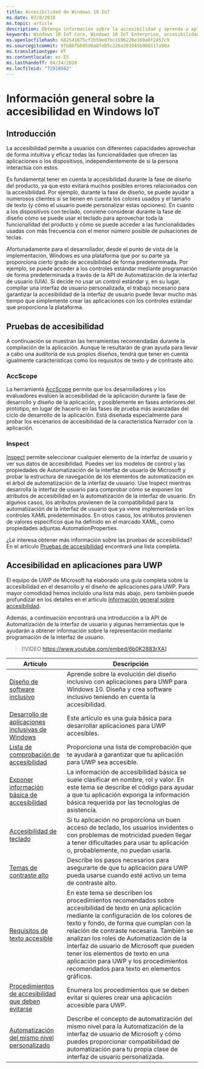 ```yaml
---
title: Accesibilidad de Windows 10 IoT
ms.date: 03/8/2018
ms.topic: article
description: Obtenga información sobre la accesibilidad y aprenda a aplicar los conocimientos adquiridos en su próxima aplicación o dispositivo.
keywords: Windows 10 IoT Core, Windows 10 IoT Enterprise, accesibilidad, contraste de color
ms.openlocfilehash: 682541675cf2b59e07bc1596228e169a0f2457c9
ms.sourcegitcommit: 9fb86fb605d6a8feb5c226a391045b908117a90a
ms.translationtype: HT
ms.contentlocale: es-ES
ms.lasthandoff: 04/24/2020
ms.locfileid: "72918562"
---
```

# <a name="an-overview-of-accessibility-for-windows-iot"></a>Información general sobre la accesibilidad en Windows IoT 
 
## <a name="introduction"></a>Introducción 
La accesibilidad permite a usuarios con diferentes capacidades aprovechar de forma intuitiva y eficaz todas las funcionalidades que ofrecen las aplicaciones o los dispositivos, independientemente de si la persona interactúa con estos. 
 
Es fundamental tener en cuenta la accesibilidad durante la fase de diseño del producto, ya que esto evitará muchos posibles errores relacionados con la accesibilidad. Por ejemplo, durante la fase de diseño, se puede ayudar a numerosos clientes si se tienen en cuenta los colores usados y el tamaño de texto (y cómo el usuario puede personalizar estas opciones). En cuanto a los dispositivos con teclado, conviene considerar durante la fase de diseño cómo se puede usar el teclado para aprovechar toda la funcionalidad del producto y cómo se puede acceder a las funcionalidades usadas con más frecuencia con el menor número posible de pulsaciones de teclas.  
 
Afortunadamente para el desarrollador, desde el punto de vista de la implementación, Windows es una plataforma que por su parte ya proporciona cierto grado de accesibilidad de forma predeterminada. Por ejemplo, se puede acceder a los controles estándar mediante programación de forma predeterminada a través de la API de Automatización de la interfaz de usuario (UIA). Si decide no usar un control estándar y, en su lugar, compilar una interfaz de usuario personalizada, el trabajo necesario para garantizar la accesibilidad de la interfaz de usuario puede llevar mucho más tiempo que simplemente crear las aplicaciones con los controles estándar que proporciona la plataforma. 

## <a name="accessibility-testing"></a>Pruebas de accesibilidad
A continuación se muestran las herramientas recomendadas durante la compilación de la aplicación. Aunque le resultarán de gran ayuda para llevar a cabo una auditoría de sus propios diseños, tendrá que tener en cuenta igualmente características como los requisitos de texto y de contraste alto.

### <a name="accscope"></a>AccScope
La herramienta [AccScope](https://msdn.microsoft.com/library/windows/desktop/Dn433239) permite que los desarrolladores y los evaluadores evalúen la accesibilidad de la aplicación durante la fase de desarrollo y diseño de la aplicación, y posiblemente en fases anteriores del prototipo, en lugar de hacerlo en las fases de prueba más avanzadas del ciclo de desarrollo de la aplicación. Está diseñada especialmente para probar los escenarios de accesibilidad de la característica Narrador con la aplicación.

### <a name="inspect"></a>Inspect
[Inspect](https://msdn.microsoft.com/library/windows/desktop/Dd318521) permite seleccionar cualquier elemento de la interfaz de usuario y ver sus datos de accesibilidad. Puedes ver los modelos de control y las propiedades de Automatización de la interfaz de usuario de Microsoft y probar la estructura de navegación de los elementos de automatización en el árbol de automatización de la interfaz de usuario. Use Inspect mientras desarrolla la interfaz de usuario para comprobar cómo se exponen los atributos de accesibilidad en la automatización de la interfaz de usuario. En algunos casos, los atributos provienen de la compatibilidad para la automatización de la interfaz de usuario que ya viene implementada en los controles XAML predeterminados. En otros casos, los atributos provienen de valores específicos que ha definido en el marcado XAML, como propiedades adjuntas AutomationProperties.

¿Le interesa obtener más información sobre las pruebas de accesibilidad? En el artículo [Pruebas de accesibilidad](https://docs.microsoft.com/windows/uwp/design/accessibility/accessibility-testing#inspect) encontrará una lista completa.
 
 
## <a name="accessibility-in-uwp-apps"></a>Accesibilidad en aplicaciones para UWP 
El equipo de UWP de Microsoft ha elaborado una guía completa sobre la accesibilidad en el desarrollo y el diseño de aplicaciones para UWP. Para mayor comodidad hemos incluido una lista más abajo, pero también puede profundizar en los detalles en el artículo [Información general sobre accesibilidad](https://docs.microsoft.com/windows/uwp/design/accessibility/accessibility-overview). 
 
Además, a continuación encontrará una introducción a la API de Automatización de la interfaz de usuario y algunas herramientas que le ayudarán a obtener información sobre la representación mediante programación de la interfaz de usuario. 
 
> [!VIDEO https://www.youtube.com/embed/6b0K2883rXA]

 
| Artículo | Descripción | 
|---------|-------------| 
| [Diseño de software inclusivo](https://docs.microsoft.com/windows/uwp/design/accessibility/designing-inclusive-software) | Aprende sobre la evolución del diseño inclusivo con aplicaciones para UWP para Windows 10.  Diseña y crea software inclusivo teniendo en cuenta la accesibilidad. | 
| [Desarrollo de aplicaciones inclusivas de Windows](https://docs.microsoft.com/windows/uwp/design/accessibility/developing-inclusive-windows-apps) | Este artículo es una guía básica para desarrollar aplicaciones para UWP accesibles. | 
| [Lista de comprobación de accesibilidad](https://docs.microsoft.com/windows/uwp/design/accessibility/accessibility-checklist) | Proporciona una lista de comprobación que te ayudará a garantizar que tu aplicación para UWP sea accesible. | 
| [Exponer información básica de accesibilidad](https://docs.microsoft.com/windows/uwp/design/accessibility/basic-accessibility-information) | La información de accesibilidad básica se suele clasificar en nombre, rol y valor. En este tema se describe el código para ayudar a que tu aplicación exponga la información básica requerida por las tecnologías de asistencia. | 
| [Accesibilidad de teclado](https://docs.microsoft.com/windows/uwp/design/accessibility/keyboard-accessibility) | Si tu aplicación no proporciona un buen acceso de teclado, los usuarios invidentes o con problemas de motricidad pueden llegar a tener dificultades para usar tu aplicación o, probablemente, no puedan usarla. | 
| [Temas de contraste alto](https://docs.microsoft.com/windows/uwp/design/accessibility/high-contrast-themes) | Describe los pasos necesarios para asegurarte de que tu aplicación para UWP pueda usarse cuando esté activo un tema de contraste alto. | 
| [Requisitos de texto accesible](https://docs.microsoft.com/windows/uwp/design/accessibility/accessible-text-requirements) | En este tema se describen los procedimientos recomendados sobre accesibilidad de texto en una aplicación mediante la configuración de los colores de texto y fondo, de forma que cumplan con la relación de contraste necesaria. También se analizan los roles de Automatización de la interfaz de usuario de Microsoft que pueden tener los elementos de texto en una aplicación para UWP y los procedimientos recomendados para texto en elementos gráficos. | 
| [Procedimientos de accesibilidad que deben evitarse](https://docs.microsoft.com/windows/uwp/design/accessibility/practices-to-avoid) | Enumera los procedimientos que se deben evitar si quieres crear una aplicación accesible para UWP. | 
| [Automatización del mismo nivel personalizado](https://docs.microsoft.com/windows/uwp/design/accessibility/custom-automation-peers) | Describe el concepto de automatización del mismo nivel para la Automatización de la interfaz de usuario de Microsoft y cómo puedes proporcionar compatibilidad de automatización para tu propia clase de interfaz de usuario personalizada. | 
 
